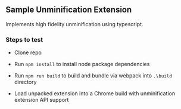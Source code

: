 ## Sample Unminification Extension

Implements high fidelity unminification using typescript.

### Steps to test

* Clone repo

* Run `npm install` to install node package dependencies

* Run `npm run build` to build and bundle via webpack into `.\build` directory

* Load unpacked extension into a Chrome build with unminification extension API support



